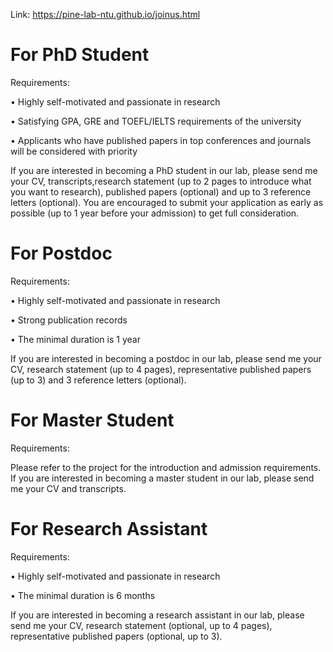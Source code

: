 Link: https://pine-lab-ntu.github.io/joinus.html

# For PhD Student

Requirements:

• Highly self-motivated and passionate in research

• Satisfying GPA, GRE and TOEFL/IELTS requirements of the university

• Applicants who have published papers in top conferences and journals will be considered with priority

If you are interested in becoming a PhD student in our lab, please send me your CV, transcripts,research statement (up to 2 pages to introduce what you want to research), published papers (optional) and up to 3 reference letters (optional). You are encouraged to submit your application as early as possible (up to 1 year before your admission) to get full consideration.

# For Postdoc

Requirements:

• Highly self-motivated and passionate in research

• Strong publication records

• The minimal duration is 1 year

If you are interested in becoming a postdoc in our lab, please send me your CV, research statement (up to 4 pages), representative published papers (up to 3) and 3 reference letters (optional).

# For Master Student

Requirements:

Please refer to the project for the introduction and admission requirements. If you are interested in becoming a master student in our lab, please send me your CV and transcripts.

# For Research Assistant

Requirements:

• Highly self-motivated and passionate in research

• The minimal duration is 6 months

If you are interested in becoming a research assistant in our lab, please send me your CV, research statement (optional, up to 4 pages), representative published papers (optional, up to 3).
